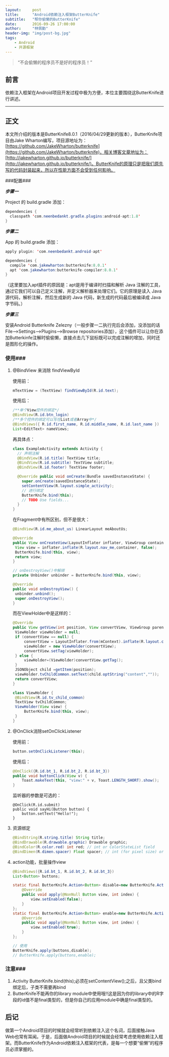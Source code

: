 ```yaml
---
layout:     post
title:      "Android依赖注入框架ButterKnife"
subtitle:   "帮你偷懒的ButterKnife"
date:       2016-09-26 17:00:00
author:     "林佩勤"
header-img: "img/post-bg.jpg"
tags:
    - Android
    - 开源框架
---
```


> “不会偷懒的程序员不是好的程序员！”
>


## 前言

依赖注入框架在Android项目开发过程中极为方便，本位主要围绕这ButterKnife进行讲述。

---

## 正文

本文所介绍的版本是ButterKnife8.0.1（2016/04/29更新的版本），ButterKnife项目由Jake Wharton编写，项目源地址为：[https://github.com/JakeWharton/butterknife](https://github.com/JakeWharton/butterknife)，相关博客文章地址为：[http://jakewharton.github.io/butterknife/](http://jakewharton.github.io/butterknife/)。ButterKnife的原理只是把我们原先写的代码封装起来，所以在性能方面不会受到任何影响。

###配置###

***步骤一***

Project 的 build.gradle 添加：

```java
dependencies {
  classpath 'com.neenbedankt.gradle.plugins:android-apt:1.8'
}
```

***步骤二***

App 的 build.gradle 添加：

```java
apply plugin: 'com.neenbedankt.android-apt'

dependencies {
  compile 'com.jakewharton:butterknife:8.0.1'
  apt 'com.jakewharton:butterknife-compiler:8.0.1'
}
```

（这里要加入apt插件的原因是：apt是用于编译时扫描和解析 Java 注解的工具，通过它我们可以自己定义注解，并定义解析器来处理它们。它的原理是读入 Java 源代码，解析注解，然后生成新的 Java 代码，新生成的代码最后被编译成 Java 字节码。）

***步骤三***

安装Android Butterknife Zelezny（一般步骤一二执行完后会添加，没添加的话File-->Settings-->Plugins-->Browse repositories添加），这个插件可以让你在添加Butterkinfe注解时偷偷懒，直接点击几下鼠标既可以完成注解的增加，同时还是图形化的操作。

### 使用###

1. @BindView 来消除 findViewById

   使用前：

   ```java
   mTextView = (TextView) findViewById(R.id.text);
   ```

   使用后：

   ```java
   /**单个View控件的绑定*/
   @BindView(R.id.btn_login)
   /**多个控件的绑定可以写在List或者Array中*/
   @BindViews({ R.id.first_name, R.id.middle_name, R.id.last_name })
   List<EditText> nameViews;
   ```

   再具体点：

   ```java
   class ExampleActivity extends Activity {
     // 声明注解
     @BindView(R.id.title) TextView title;
     @BindView(R.id.subtitle) TextView subtitle;
     @BindView(R.id.footer) TextView footer;

     @Override public void onCreate(Bundle savedInstanceState) {
       super.onCreate(savedInstanceState);
       setContentView(R.layout.simple_activity);
       // 进行绑定
       ButterKnife.bind(this);
       // TODO Use fields...
     }
   }
   ```

   在Fragment中有所区别，但不是很大：

   ```java
   @BindView(R.id.me_about_us) LinearLayout meAboutUs;

   @Override
   public View onCreateView(LayoutInflater inflater, ViewGroup container, Bundle savedInstanceState) {
   	View view = inflater.inflate(R.layout.nav_me,container, false);
   	ButterKnife.bind(this, view);
   	return view;
   }

   // onDestroyView()中解绑
   private Unbinder unbinder = ButterKnife.bind(this, view);

   @Override
   public void onDestroyView() {
   	unbinder.unbind();
   	super.onDestroyView();
   }
   ```

   而在ViewHolder中是这样的：

   ```java
   @Override
   public View getView(int position, View convertView, ViewGroup parent) {
   	ViewHolder viewHolder = null;
   	if (convertView == null) {
   		convertView = LayoutInflater.from(mContext).inflate(R.layout.common_laguage_child_item, null);
   		viewHolder = new ViewHolder(convertView);
   		convertView.setTag(viewHolder);
   	} else {
   		viewHolder=(ViewHolder)convertView.getTag();
   	}
   	JSONObject child =getItem(position);
   	viewHolder.tvChildCommon.setText(child.optString("content",""));
   	return convertView;
   }

   class ViewHolder {
   	@BindView(R.id.tv_child_common)
   	TextView tvChildCommon;
   	ViewHolder(View view) {
   		ButterKnife.bind(this, view);
   	}
   }
   ```

2. @OnClick消除setOnClickListener

   使用前：

   ```java
   button.setOnClickListener(this);
   ```

   使用后：

   ```java
   @OnClick({R.id.bt_1, R.id.bt_2, R.id.bt_3})
   public void buttonClick(View v) {
       Toast.makeText(this, "view:" + v, Toast.LENGTH_SHORT).show();
   }
   ```

   监听器的参数是可选的：

   ```
   @OnClick(R.id.submit)
   public void sayHi(Button button) { 
       button.setText("Hello!");
   }
   ```

3. 资源绑定

   ```java
   @BindString(R.string.title) String title; 
   @BindDrawable(R.drawable.graphic) Drawable graphic; 
   @BindColor(R.color.red) int red; // int or ColorStateList field 
   @BindDimen(R.dimen.spacer) Float spacer; // int (for pixel size) or float (for exact value) field
   ```

4. action功能，批量操作view

   ```java
   @BindViews({R.id.bt_1, R.id.bt_2, R.id.bt_3})
   List<Button> buttons;

   static final ButterKnife.Action<Button> disable=new ButterKnife.Action<Button>() {
       @Override
       public void apply(@NonNull Button view, int index) {
           view.setEnabled(false);
       }
   };
   static final ButterKnife.Action<Button> enable=new ButterKnife.Action<Button>() {
       @Override
       public void apply(@NonNull Button view, int index) {
           view.setEnabled(true);
       }
   };

   // 使用
   ButterKnife.apply(buttons,disable);
   // ButterKnife.apply(buttons,enable);
   ```

### 注意###

1. Activity ButterKnife.bind(this);必须在setContentView();之后，且父类bind绑定后，子类不需要再bind
2. ButterKnife不能再你的library module中使用哦!!这是因为你的library中的R字段的id值不是final类型的，但是你自己的应用module中确是final类型的。


## 后记

做第一个Android项目的时候就会经常听到依赖注入这个名词，后面接触Java Web也常有耳闻。于是，后面做Android项目的时候就会经常考虑使用依赖注入框架。而ButterKnife作为Android依赖注入框架的代表，是每一个想要“偷懒”的程序员必须掌握的。
